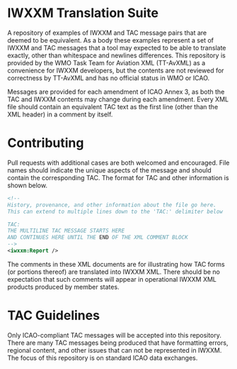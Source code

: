 # IWXXM Translation Suite
A repository of examples of IWXXM and TAC message pairs that are deemed to be equivalent. As a body these examples represent
a set of IWXXM and TAC messages that a tool may expected to be able to translate exactly,
other than whitespace and newlines differences.  This repository is provided by the WMO Task Team for Aviation XML (TT-AvXML)
as a convenience for IWXXM developers, but the contents are not reviewed for correctness by TT-AvXML and has no official status in WMO or ICAO.

Messages are provided for each amendment of ICAO Annex 3, as both the TAC and IWXXM contents may change during each
amendment.  Every XML file should contain an equivalent TAC text as the first line (other than the XML header) in a comment by itself.

# Contributing
Pull requests with additional cases are both welcomed and encouraged.  File names should indicate the unique aspects
of the message and should contain the corresponding TAC.  The format for TAC and other information is shown below.

```XML
<!--
History, provenance, and other information about the file go here.
This can extend to multiple lines down to the 'TAC:' delimiter below

TAC:
THE MULTILINE TAC MESSAGE STARTS HERE
AND CONTINUES HERE UNTIL THE END OF THE XML COMMENT BLOCK
-->
<iwxxm:Report />
```
The comments in these XML documents are for illustrating how TAC forms (or portions thereof) are translated into IWXXM XML. There should
be no expectation that such comments will appear in operational IWXXM XML products produced by member states.

# TAC Guidelines
Only ICAO-compliant TAC messages will be accepted into this repository.  There are many TAC messages being produced that have formatting errors, regional content, and other issues that can not be represented in IWXXM.  The focus of this repository is on standard ICAO data exchanges.
